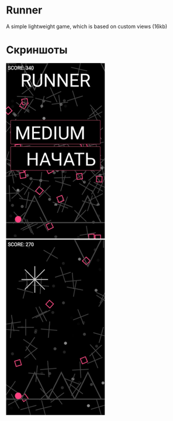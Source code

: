 # Runner

A simple lightweight game, which is based on custom views (16kb)

# Скриншоты
<p>
<a href="https://github.com/Lounah/Runner/blob/master/vYdlpT94WKE.jpg" target="_blank">
  <img src="https://github.com/Lounah/Runner/blob/master/vYdlpT94WKE.jpg" width="270" height="480" alt="Screenshot" style="max-width:100%;">
</a>
<a href="https://github.com/Lounah/Runner/blob/master/nd06ANXurPs.jpg" target="_blank">
  <img src="https://github.com/Lounah/Runner/blob/master/nd06ANXurPs.jpg" width="270" height="480" alt="Screenshot" style="max-width:100%;">
</a>
</p>
